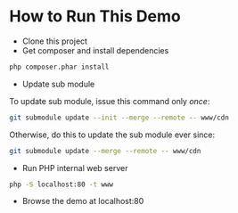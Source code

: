 # How to Run This Demo

* Clone this project
* Get composer and install dependencies

```sh
php composer.phar install
```
* Update sub module

To update sub module, issue this command only _once_:

```sh
git submodule update --init --merge --remote -- www/cdn
```

Otherwise, do this to update the sub module ever since:

```sh
git submodule update --merge --remote -- www/cdn
```

* Run PHP internal web server

```sh
php -S localhost:80 -t www
```

* Browse the demo at localhost:80
